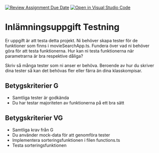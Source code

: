 [![Review Assignment Due Date](https://classroom.github.com/assets/deadline-readme-button-24ddc0f5d75046c5622901739e7c5dd533143b0c8e959d652212380cedb1ea36.svg)](https://classroom.github.com/a/Q49SEMcL)
[![Open in Visual Studio Code](https://classroom.github.com/assets/open-in-vscode-718a45dd9cf7e7f842a935f5ebbe5719a5e09af4491e668f4dbf3b35d5cca122.svg)](https://classroom.github.com/online_ide?assignment_repo_id=12879041&assignment_repo_type=AssignmentRepo)
# Inlämningsuppgift Testning

Er uppgift är att testa detta projekt. Ni behöver skapa tester för de funktioner som finns i movieSearchApp.ts. Fundera över vad ni behöver göra för att testa funktionerna. Hur kan ni testa funktionerna när parametrarna är bra respektive dåliga?

Skriv så många tester som ni anser er behöva. Beroende av hur du skriver dina tester så kan det behövas fler eller färra än dina klasskompisar.

## Betygskriterier G

- Samtliga tester är godkända
- Du har testar majoriteten av funktionerna på ett bra sätt

## Betygskriterier VG

- Samtliga krav från G
- Du använder mock-data för att genomföra tester
- Implementera sorteringsfunktionen i filen functions.ts
- Testa sorteringsfunktionen